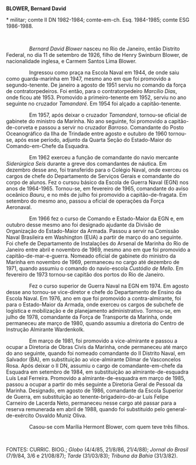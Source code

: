 **BLOWER, Bernard David**

\* militar; comte II DN 1982-1984; comte-em-ch. Esq. 1984-1985; comte
ESG 1986-1988.

 

                *Bernard David Blower* nasceu no Rio de Janeiro, então
Distrito Federal, no dia 11 de setembro de 1926, filho de Henry Swinburn
Blower, de nacionalidade inglesa, e Carmem Santos Lima Blower.

                Ingressou como praça na Escola Naval em 1944, de onde
saiu como guarda-marinha em 1947, mesmo ano em que foi promovido a
segundo-tenente. De janeiro a agosto de 1951 serviu no comando da força
de contratorpedeiros. Foi então, para o contratorpedeiro *Marcílio
Dias*, onde ficou até 1953. Promovido a primeiro-tenente em 1952, serviu
no ano seguinte no cruzador *Tamandaré*. Em 1954 foi alçado a
capitão-tenente.

                Em 1957, após deixar o cruzador *Tamandaré*, tornou-se
oficial de gabinete do ministro da Marinha. No ano seguinte, foi
promovido a capitão-de-corveta e passou a servir no cruzador *Barroso*.
Comandante do Posto Oceanográfico da Ilha de Trindade entre agosto e
outubro de 1960 tornou-se, após esse período, adjunto da Quarta Seção do
Estado-Maior do Comando-em-Chefe da Esquadra.

                Em 1962 exerceu a função de comandante do navio mercante
*Siderúrgica Seis* durante a greve dos comandantes de náutica. Em
dezembro desse ano, foi transferido para o Colégio Naval, onde exerceu
os cargos de chefe do Departamento de Serviços Gerais e comandante do
corpo de alunos. Fez o cursou básico da Escola de Guerra Naval (EGN) nos
anos de 1964-1965. Tornou-se, em fevereiro de 1965, comandante do aviso
oceânico *Bauru*, e no mês de julho foi promovido a capitão-de-fragata.
Em setembro do mesmo ano, passou a oficial de operações da Força
Aeronaval.

                Em 1966 fez o curso de Comando e Estado-Maior da EGN e,
em outubro desse mesmo ano foi designado ajudante da Divisão de
Organização do Estado-Maior da Armada. Passou a servir na Comissão Naval
Brasileira em Washington (EUA) a partir de março do ano seguinte. Foi
chefe de Departamento de Instalações do Arsenal de Marinha do Rio de
Janeiro entre abril e novembro de 1969, mesmo ano em que foi promovido a
capitão-de-mar-e-guerra. Nomeado oficial de gabinete do ministro da
Marinha em novembro de 1969, permaneceu no cargo até dezembro de 1971,
quando assumiu o comando do navio-escola *Custódio de Mello*. Em
fevereiro de 1973 tornou-se capitão dos portos do Rio de Janeiro.

                Fez o curso superior de Guerra Naval na EGN em 1974. Em
agosto desse ano tornou-se vice-diretor e chefe do Departamento de
Ensino da Escola Naval. Em 1976, ano em que foi promovido a
contra-almirante, foi para o Estado-Maior da Armada, onde exerceu os
cargos de subchefe de logística e mobilização e de planejamento
administrativo. Tornou-se, em julho de 1978, comandante da Força de
Transporte da Marinha, onde permaneceu ate março de 1980, quando assumiu
a diretoria do Centro de Instrução Almirante Wardenkolk.

                Em março de 1981, foi promovido a vice-almirante e
passou a ocupar a Diretoria de Obras Civis da Marinha, onde permaneceu
até março do ano seguinte, quando foi nomeado comandante do II Distrito
Naval, em Salvador (BA), em substituição ao vice-almirante Dilmar de
Vasconcelos Rosa. Após deixar o II DN, assumiu o cargo de
comandante-em-chefe da Esquadra em setembro de 1984, em substituição ao
almirante-de-esquadra Luís Leal Ferreira. Promovido a
almirante-de-esquadra em março de 1985, passou a ocupar a partir do mês
seguinte a Diretoria Geral de Pessoal da Marinha. Designado, em agosto
de 1986, comandante da Escola Superior de Guerra, em substituição ao
tenente-brigadeiro-do-ar Luís Felipe Carneiro de Lacerda Neto,
permaneceu nesse cargo até passar para a reserva remunerada em abril de
1988, quando foi substituído pelo general-de-exército Osvaldo Muniz
Oliva.

                Casou-se com Marília Hermont Blower, com quem teve três
filhos.

 

FONTES: CURRIC. BIOG.; *Globo* (4/4/85, 21/8/86, 21/4/88); *Jornal do
Brasil* (7/9/84, 3/6 e 21/08/87); *Tarde* (31/03/83); *Tribuna da Bahia*
(31/3/82).

